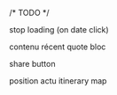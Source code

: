/* TODO */

<!-- comment css -->
<!-- big map -->
<!-- decalage post -->
stop loading (on date click)
<!-- par roadtrip (date) -->
<!-- long text location (elipsis + max-width) -->
<!-- bouton retour home -->
<!-- contact page -->
contenu récent
quote bloc

share button

position actu
itinerary map
